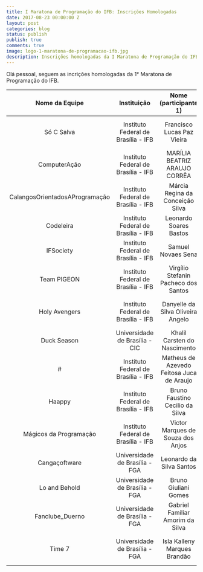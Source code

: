 ```yaml
---
title: I Maratona de Programação do IFB: Inscrições Homologadas
date: 2017-08-23 00:00:00 Z
layout: post
categories: blog
status: publish
publish: true
comments: true
image: logo-1-maratona-de-programacao-ifb.jpg
description: Inscrições homologadas da I Maratona de Programação do IFB
---
```


Olá pessoal, seguem as incrições homologadas da 1° Maratona de Programação do IFB.

|         Nome da Equipe         	|             Instituição             	|           Nome (participante 1)           	|      Nome (participante 2)      	|        Nome (participante 3)        	|
|:------------------------------:	|:-----------------------------------:	|:-----------------------------------------:	|:-------------------------------:	|:-----------------------------------:	|
|           Só C Salva           	| Instituto Federal de Brasília - IFB 	|         Francisco Lucas Paz Vieira        	|    Gustavo Soares de Oliveira   	|     Lucas Martins Mendes Vieira     	|
|          ComputerAção          	| Instituto Federal de Brasília - IFB 	|       MARÍLIA BEATRIZ ARAUJO CORRÊA       	|      Juliana Araujo Corrêa      	| Valéria Cristina de Oliveira Araujo 	|
| CalangosOrientadosAProgramação 	| Instituto Federal de Brasília - IFB 	|      Márcia Regina da Conceição Silva     	|    Wendel Ribeiro de Almeida    	|  GEORGE ANTONIO FERREIRA DE ARAUJO  	|
|            Codeleira           	| Instituto Federal de Brasília - IFB 	|           Leonardo Soares Bastos          	|    Maria Alice Ramos da Costa   	|       Dermevaldo Dias Marques       	|
|            IFSociety           	| Instituto Federal de Brasília - IFB 	|             Samuel Novaes Sena            	|    Luiz Eduardo Ximenes Neto    	|     Guilherme Carvalho Rodrigues    	|
|           Team PIGEON          	| Instituto Federal de Brasília - IFB 	|    Virgílio Stefanin Pacheco dos Santos   	|   Luiz Gustavo Benício Neves    	|       Eloy Oliveira Guimaraes       	|
|          Holy Avengers         	| Instituto Federal de Brasília - IFB 	|     Danyelle da Silva Oliveira Angelo     	|  Carlos Eduardo Pereira Santana 	|        Italo de Souza Moraes        	|
|           Duck Season          	|    Universidade de Brasília - CIC   	|        Khalil Carsten do Nascimento       	|       Renato Avelar Nobre       	|     Marcelo Araujo Lopes Junior     	|
|        #<includeBatata>        	| Instituto Federal de Brasília - IFB 	| Matheus de Azevedo Feitosa Juca de Araujo 	|   Jerônimo Hermano Neves Cunha  	|        Davi Ferreira Cordeiro       	|
|             Haappy             	| Instituto Federal de Brasília - IFB 	|      Bruno Faustino Cecilio da Silva      	|         Iago Costa Silva        	|          Rafael Job Pereira         	|
|     Mágicos da Programação     	| Instituto Federal de Brasília - IFB 	|     Victor Marques de Souza dos Anjos     	|      Lucas Alves Capristano     	|    Anderson Vieira do Nascimento    	|
|          Cangaçoftware         	|    Universidade de Brasília - FGA   	|          Leonardo da Silva Santos         	|     Vinícius Almeida Barbosa    	|     Leonardo de Araujo Medeiros     	|
|          Lo and Behold         	|    Universidade de Brasília - FGA   	|            Bruno Giuliani Gomes           	|  Julia de Melo Franco Fernandes 	|    Tiago Miguel Caetano da Silva    	|
|         Fanclube_Duerno        	|    Universidade de Brasília - FGA   	|      Gabriel Familiar Amorim da Silva     	|   Felipe Moreno Lago dos Anjos  	|   Vinícius Vilela Medeiros Sotero   	|
|             Time 7             	|    Universidade de Brasília - FGA   	|        Isla Kalleny Marques Brandão       	| João de Assis da Silva Carneiro 	|        Isaac Moura de Alencar       	|
